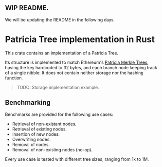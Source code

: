 ## **WIP README**. 

We will be updating the README in the following days.

# Patricia Tree implementation in Rust

This crate contains an implementation of a Patricia Tree.

Its structure is implemented to match Ethereum's [Patricia Merkle Trees](https://ethereum.org/en/developers/docs/data-structures-and-encoding/patricia-merkle-trie/),
having the key hardcoded to 32 bytes, and each branch node keeping track of a
single nibble. It does not contain neither storage nor the hashing function.

> TODO: Storage implementation example.

## Benchmarking

Benchmarks are provided for the following use cases:

  - Retrieval of non-existant nodes.
  - Retrieval of existing nodes.
  - Insertion of new nodes.
  - Overwriting nodes.
  - Removal of nodes.
  - Removal of non-existing nodes (no-op).

Every use case is tested with different tree sizes, ranging from 1k to 1M.
